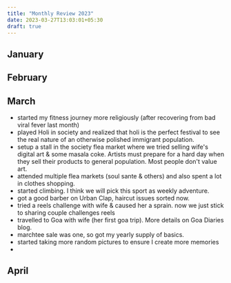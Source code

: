 ```yaml
---
title: "Monthly Review 2023"
date: 2023-03-27T13:03:01+05:30
draft: true
---
```


## January

## February


## March
- started my fitness journey more religiously (after recovering from bad viral fever last month)
- played Holi in society and realized that holi is the perfect festival to see the real nature of an otherwise polished immigrant population.
- setup a stall in the society flea market where we tried selling wife's digital art & some masala coke. Artists must prepare for a hard day when they sell their products to general population. Most people don't value art.
- attended multiple flea markets (soul sante & others) and also spent a lot in clothes shopping.
- started climbing. I think we will pick this sport as weekly adventure.
- got a good barber on Urban Clap, haircut issues sorted now.
- tried a reels challenge with wife & caused her a sprain. now we just stick to sharing couple challenges reels
- travelled to Goa with wife (her first goa trip). More details on Goa Diaries blog.
- marchtee sale was one, so got my yearly supply of basics.
- started taking more random pictures to ensure I create more memories
- 

## April


